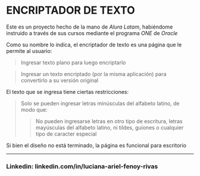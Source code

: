 # ENCRIPTADOR DE TEXTO

Este es un proyecto hecho de la mano de *Alura Latam*, habiéndome instruido a través de sus cursos mediante el programa *ONE* de *Oracle*

Como su nombre lo indica, el encriptador de texto es una página que le permite al usuario:
>Ingresar texto plano para luego encriptarlo

>Ingresar un texto encriptado (por la misma aplicación) para convertirlo a su versión original

El texto que se ingresa tiene ciertas restricciones:
>Solo se pueden ingresar letras minúsculas del alfabeto latino, de modo que:
>>No pueden ingresarse letras en otro tipo de escritura, letras mayúsculas del alfabeto latino, ni tildes, guiones o cualquier tipo de caracter especial

Si bien el diseño no está terminado, la página es funcional para escritorio

------------------------------------------------------------------------------------------------------------------------------------------------------------------------------

### Linkedin: linkedin.com/in/luciana-ariel-fenoy-rivas
